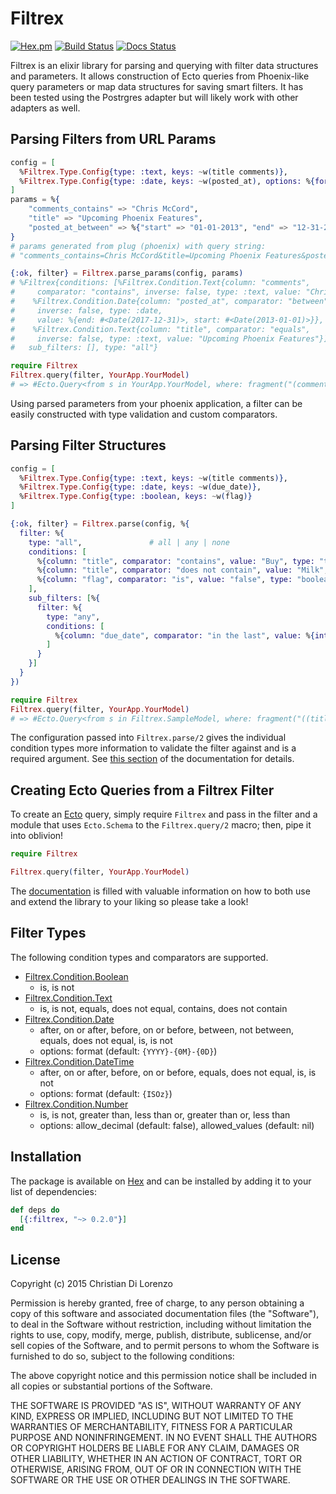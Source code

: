 # Filtrex

[![Hex.pm](https://img.shields.io/hexpm/v/filtrex.svg)](https://hex.pm/packages/filtrex)
[![Build Status](https://travis-ci.org/rcdilorenzo/filtrex.svg?branch=master)](https://travis-ci.org/rcdilorenzo/filtrex)
[![Docs Status](http://inch-ci.org/github/rcdilorenzo/filtrex.svg?branch=master)](http://inch-ci.org/github/rcdilorenzo/filtrex)

Filtrex is an elixir library for parsing and querying with filter data structures and parameters. It allows construction of Ecto queries from Phoenix-like query parameters or map data structures for saving smart filters. It has been tested using the Postrgres adapter but will likely work with other adapters as well.


## Parsing Filters from URL Params

```elixir
config = [
  %Filtrex.Type.Config{type: :text, keys: ~w(title comments)},
  %Filtrex.Type.Config{type: :date, keys: ~w(posted_at), options: %{format: "{0M}-{0D}-{YYYY}"}}
]
params = %{
    "comments_contains" => "Chris McCord",
    "title" => "Upcoming Phoenix Features",
    "posted_at_between" => %{"start" => "01-01-2013", "end" => "12-31-2017"}
}
# params generated from plug (phoenix) with query string:
# "comments_contains=Chris McCord&title=Upcoming Phoenix Features&posted_at_between[start]=2013-01-01&posted_at_between[end]=2017-12-31"

{:ok, filter} = Filtrex.parse_params(config, params)
# %Filtrex{conditions: [%Filtrex.Condition.Text{column: "comments",
#     comparator: "contains", inverse: false, type: :text, value: "Chris McCord"},
#    %Filtrex.Condition.Date{column: "posted_at", comparator: "between",
#     inverse: false, type: :date,
#     value: %{end: #<Date(2017-12-31)>, start: #<Date(2013-01-01)>}},
#    %Filtrex.Condition.Text{column: "title", comparator: "equals",
#     inverse: false, type: :text, value: "Upcoming Phoenix Features"}],
#   sub_filters: [], type: "all"}

require Filtrex
Filtrex.query(filter, YourApp.YourModel)
# => #Ecto.Query<from s in YourApp.YourModel, where: fragment("(comments LIKE ?) AND ((posted_at >= ?) AND (posted_at <= ?)) AND (title = ?)", "%Chris McCord%", "2013-01-01", "2017-12-31", "Upcoming Phoenix Features")>
```

Using parsed parameters from your phoenix application, a filter can be easily constructed with type validation and custom comparators.


## Parsing Filter Structures

```elixir
config = [
  %Filtrex.Type.Config{type: :text, keys: ~w(title comments)},
  %Filtrex.Type.Config{type: :date, keys: ~w(due_date)},
  %Filtrex.Type.Config{type: :boolean, keys: ~w(flag)}
]

{:ok, filter} = Filtrex.parse(config, %{
  filter: %{
    type: "all",               # all | any | none
    conditions: [
      %{column: "title", comparator: "contains", value: "Buy", type: "text"},
      %{column: "title", comparator: "does not contain", value: "Milk", type: "text"},
      %{column: "flag", comparator: "is", value: "false", type: "boolean"}
    ],
    sub_filters: [%{
      filter: %{
        type: "any",
        conditions: [
          %{column: "due_date", comparator: "in the last", value: %{interval: "days", amount: 4}, type: "date"}
        ]
      }
    }]
  }
})

require Filtrex
Filtrex.query(filter, YourApp.YourModel)
# => #Ecto.Query<from s in Filtrex.SampleModel, where: fragment("((title LIKE ?) AND (title NOT LIKE ?) AND (flag = ?)) AND (((due_date >= ?) AND (due_date <= ?)))", "%Buy%", "%Milk%", false, "2016-03-09", "2016-03-13")>

```


The configuration passed into `Filtrex.parse/2` gives the individual condition types more information to validate the filter against and is a required argument. See [this section](http://rcdilorenzo.github.io/filtrex/Filtrex.html) of the documentation for details.

## Creating Ecto Queries from a Filtrex Filter

To create an [Ecto](https://github.com/elixir-lang/ecto) query, simply require `Filtrex` and pass in the filter and a module that uses `Ecto.Schema` to the `Filtrex.query/2` macro; then, pipe it into oblivion!

```elixir
require Filtrex

Filtrex.query(filter, YourApp.YourModel)
```

The [documentation](http://rcdilorenzo.github.io/filtrex) is filled with valuable information on how to both use and extend the library to your liking so please take a look!

## Filter Types

The following condition types and comparators are supported.

* [Filtrex.Condition.Boolean](http://rcdilorenzo.github.io/filtrex/Filtrex.Condition.Boolean.html)
    * is, is not
* [Filtrex.Condition.Text](http://rcdilorenzo.github.io/filtrex/Filtrex.Condition.Text.html)
    * is, is not, equals, does not equal, contains, does not contain
* [Filtrex.Condition.Date](http://rcdilorenzo.github.io/filtrex/Filtrex.Condition.Date.html)
    * after, on or after, before, on or before, between, not between, equals, does not equal, is, is not
    * options: format (default: `{YYYY}-{0M}-{0D}`)
* [Filtrex.Condition.DateTime](http://rcdilorenzo.github.io/filtrex/Filtrex.Condition.DateTime.html)
    * after, on or after, before, on or before, equals, does not equal, is, is not
    * options: format (default: `{ISOz}`)
* [Filtrex.Condition.Number](http://rcdilorenzo.github.io/filtrex/Filtrex.Condition.Number.html)
    * is, is not, greater than, less than or, greater than or, less than
    * options: allow_decimal (default: false), allowed_values (default: nil)

## Installation

The package is available on [Hex](https://hex.pm) and can be installed by adding it to your list of dependencies:

```elixir
def deps do
  [{:filtrex, "~> 0.2.0"}]
end
```


## License

Copyright (c) 2015 Christian Di Lorenzo

Permission is hereby granted, free of charge, to any person obtaining a copy of this software and associated documentation files (the "Software"), to deal in the Software without restriction, including without limitation the rights to use, copy, modify, merge, publish, distribute, sublicense, and/or sell copies of the Software, and to permit persons to whom the Software is furnished to do so, subject to the following conditions:

The above copyright notice and this permission notice shall be included in all copies or substantial portions of the Software.

THE SOFTWARE IS PROVIDED "AS IS", WITHOUT WARRANTY OF ANY KIND, EXPRESS OR IMPLIED, INCLUDING BUT NOT LIMITED TO THE WARRANTIES OF MERCHANTABILITY, FITNESS FOR A PARTICULAR PURPOSE AND NONINFRINGEMENT. IN NO EVENT SHALL THE AUTHORS OR COPYRIGHT HOLDERS BE LIABLE FOR ANY CLAIM, DAMAGES OR OTHER LIABILITY, WHETHER IN AN ACTION OF CONTRACT, TORT OR OTHERWISE, ARISING FROM, OUT OF OR IN CONNECTION WITH THE SOFTWARE OR THE USE OR OTHER DEALINGS IN THE SOFTWARE.

